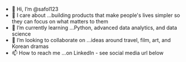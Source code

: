 - 👋 Hi, I’m @safol123
- 👀 I care about ...building products that make people's lives simpler so they can focus on what matters to them
- 🌱 I’m currently learning ...Python, advanced data analytics, and data science
- 💞️ I’m looking to collaborate on ...ideas around travel, film, art, and Korean dramas
- 📫 How to reach me ...on LinkedIn - see social media url below

<!---
safol123/safol123 is a ✨ special ✨ repository because its `README.md` (this file) appears on your GitHub profile.
You can click the Preview link to take a look at your changes.
--->
